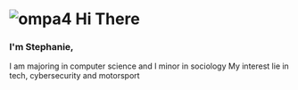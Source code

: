 
# ![ompa4](https://github.com/user-attachments/assets/bddac7a1-e7d6-499c-8a03-4312d2ab8736) Hi There 

### I'm Stephanie,
I am majoring in computer science and I minor in sociology 
My interest lie in tech, cybersecurity and motorsport











